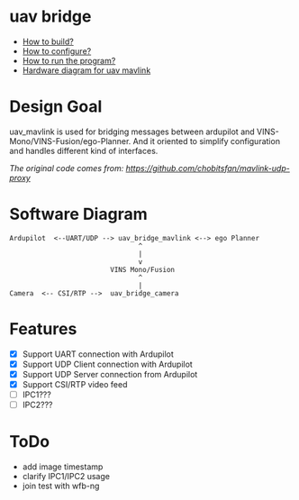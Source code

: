# uav bridge

- [How to build?](doc/how_to_build.md)
- [How to configure?](doc/how_to_config.md)
- [How to run the program?](doc/how_to_run.md)
- [Hardware diagram for uav mavlink](doc/hardware_diagram.md)

# Design Goal

uav_mavlink is used for bridging messages between ardupilot and VINS-Mono/VINS-Fusion/ego-Planner.
And it oriented to simplify configuration and handles different kind of interfaces.

*The original code comes from: https://github.com/chobitsfan/mavlink-udp-proxy*

# Software Diagram

```
Ardupilot  <--UART/UDP --> uav_bridge_mavlink <--> ego Planner
                                ^
                                |
                                v
                         VINS Mono/Fusion
                                ^
                                |
Camera  <-- CSI/RTP -->  uav_bridge_camera
```

# Features

- [x] Support UART connection with Ardupilot
- [x] Support UDP Client connection with Ardupilot
- [x] Support UDP Server connection from Ardupilot
- [x] Support CSI/RTP video feed
- [ ] IPC1???
- [ ] IPC2???

# ToDo

- add image timestamp
- clarify IPC1/IPC2 usage
- join test with wfb-ng



